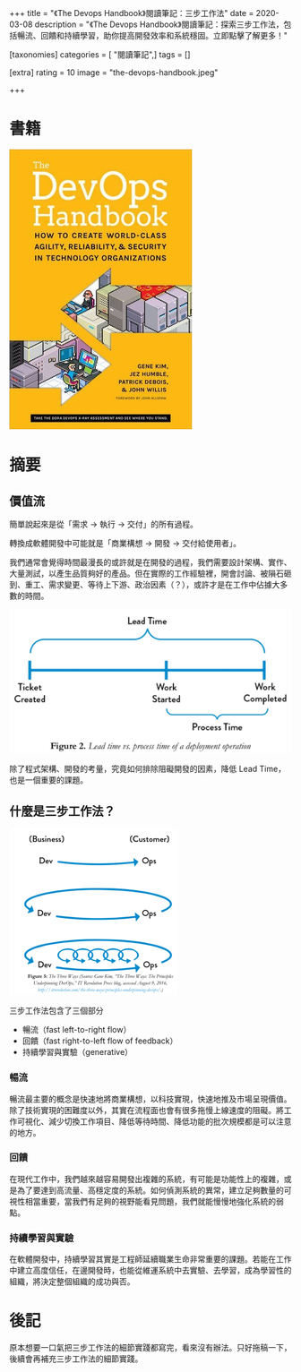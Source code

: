 +++
title = "《The Devops Handbook》閱讀筆記：三步工作法"
date = 2020-03-08
description = "《The Devops Handbook》閱讀筆記：探索三步工作法，包括暢流、回饋和持續學習，助你提高開發效率和系統穩固。立即點擊了解更多！"

[taxonomies]
categories = [ "閱讀筆記",]
tags = []

[extra]
rating = 10
image = "the-devops-handbook.jpeg"

+++

# 書籍

[![](the-devops-handbook.jpeg)](https://www.goodreads.com/book/show/26083308-the-devops-handbook)

# 摘要

## 價值流

簡單說起來是從「需求 -> 執行 -> 交付」的所有過程。

轉換成軟體開發中可能就是「商業構想 -> 開發 -> 交付給使用者」。

我們通常會覺得時間最漫長的或許就是在開發的過程，我們需要設計架構、實作、大量測試，以產生品質夠好的產品。但在實際的工作經驗裡，開會討論、被隕石砸到、重工、需求變更、等待上下游、政治因素（？），或許才是在工作中佔據大多數的時間。

![](lead-time-vs-process-time.webp)

除了程式架構、開發的考量，究竟如何排除阻礙開發的因素，降低 Lead Time，也是一個重要的課題。

## 什麼是三步工作法？

![](the-three-ways.webp)

三步工作法包含了三個部分
* 暢流（fast left-to-right flow）
* 回饋（fast right-to-left flow of feedback）
* 持續學習與實驗（generative）

### 暢流
暢流最主要的概念是快速地將商業構想，以科技實現，快速地推及市場呈現價值。除了技術實現的困難度以外，其實在流程面也會有很多拖慢上線速度的阻礙。將工作可視化、減少切換工作項目、降低等待時間、降低功能的批次規模都是可以注意的地方。

### 回饋
在現代工作中，我們越來越容易開發出複雜的系統，有可能是功能性上的複雜，或是為了要達到高流量、高穩定度的系統。如何偵測系統的異常，建立足夠數量的可視性相當重要，當我們有足夠的視野能看見問題，我們就能慢慢地強化系統的弱點。

### 持續學習與實驗
在軟體開發中，持續學習其實是工程師延續職業生命非常重要的課題。若能在工作中建立高度信任，在邊開發時，也能從維運系統中去實驗、去學習，成為學習性的組織，將決定整個組織的成功與否。

# 後記
原本想要一口氣把三步工作法的細節實踐都寫完，看來沒有辦法。只好拖稿一下，後續會再補充三步工作法的細節實踐。
